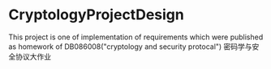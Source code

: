 # CryptologyProjectDesign
This project is one of implementation of requirements which were published as homework of DB086008("cryptology and security protocal")
密码学与安全协议大作业
